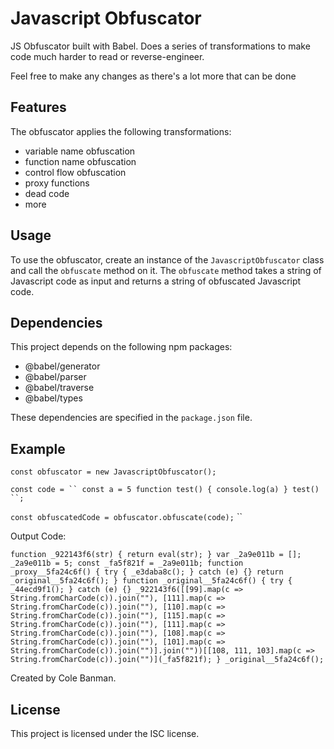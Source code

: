 # Javascript Obfuscator

JS Obfuscator built with Babel. Does a series of transformations to make code much harder to read or reverse-engineer. 

Feel free to make any changes as there's a lot more that can be done

## Features

The obfuscator applies the following transformations:

- variable name obfuscation
- function name obfuscation
- control flow obfuscation
- proxy functions
- dead code
- more

## Usage

To use the obfuscator, create an instance of the `JavascriptObfuscator` class and call the `obfuscate` method on it. The `obfuscate` method takes a string of Javascript code as input and returns a string of obfuscated Javascript code.

## Dependencies

This project depends on the following npm packages:

- @babel/generator
- @babel/parser
- @babel/traverse
- @babel/types

These dependencies are specified in the `package.json` file.

## Example

`const obfuscator = new JavascriptObfuscator();`

`const code = ``
const a = 5
    function test() {
        console.log(a)
    }
    test()
``;`

`const obfuscatedCode = obfuscator.obfuscate(code);`
``

Output Code:

`function _922143f6(str) {
  return eval(str);
}
var _2a9e011b = [];
_2a9e011b = 5;
const _fa5f821f = _2a9e011b;
function _proxy__5fa24c6f() {
  try {
    _e3daba8c();
  } catch (e) {}
  return _original__5fa24c6f();
}
function _original__5fa24c6f() {
  try {
    _44ecd9f1();
  } catch (e) {}
  _922143f6([[99].map(c => String.fromCharCode(c)).join(""), [111].map(c => String.fromCharCode(c)).join(""), [110].map(c => String.fromCharCode(c)).join(""), [115].map(c => String.fromCharCode(c)).join(""), [111].map(c => String.fromCharCode(c)).join(""), [108].map(c => String.fromCharCode(c)).join(""), [101].map(c => String.fromCharCode(c)).join("")].join(""))[[108, 111, 103].map(c => String.fromCharCode(c)).join("")](_fa5f821f);
}
_original__5fa24c6f();`

Created by Cole Banman.


## License

This project is licensed under the ISC license.
